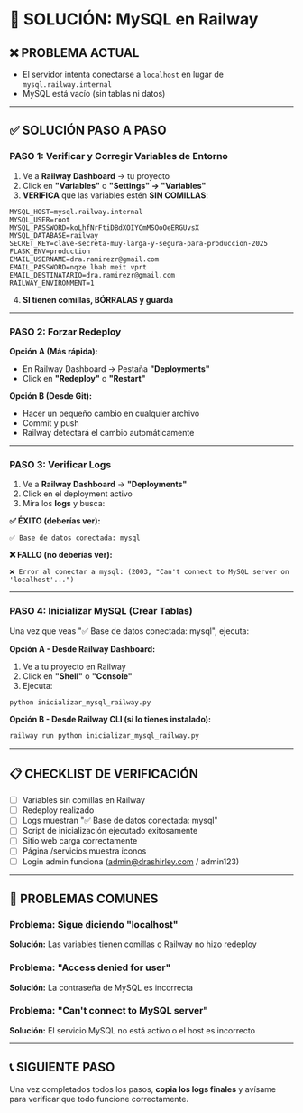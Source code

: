 # 🔧 SOLUCIÓN: MySQL en Railway

## ❌ PROBLEMA ACTUAL
- El servidor intenta conectarse a `localhost` en lugar de `mysql.railway.internal`
- MySQL está vacío (sin tablas ni datos)

---

## ✅ SOLUCIÓN PASO A PASO

### **PASO 1: Verificar y Corregir Variables de Entorno**

1. Ve a **Railway Dashboard** → tu proyecto
2. Click en **"Variables"** o **"Settings" → "Variables"**
3. **VERIFICA** que las variables estén **SIN COMILLAS**:

```
MYSQL_HOST=mysql.railway.internal
MYSQL_USER=root
MYSQL_PASSWORD=koLhfNrFtiDBdXOIYCmMSOoOeERGUvsX
MYSQL_DATABASE=railway
SECRET_KEY=clave-secreta-muy-larga-y-segura-para-produccion-2025
FLASK_ENV=production
EMAIL_USERNAME=dra.ramirezr@gmail.com
EMAIL_PASSWORD=nqze lbab meit vprt
EMAIL_DESTINATARIO=dra.ramirezr@gmail.com
RAILWAY_ENVIRONMENT=1
```

4. **SI tienen comillas, BÓRRALAS y guarda**

---

### **PASO 2: Forzar Redeploy**

**Opción A (Más rápida):**
- En Railway Dashboard → Pestaña **"Deployments"**
- Click en **"Redeploy"** o **"Restart"**

**Opción B (Desde Git):**
- Hacer un pequeño cambio en cualquier archivo
- Commit y push
- Railway detectará el cambio automáticamente

---

### **PASO 3: Verificar Logs**

1. Ve a **Railway Dashboard** → **"Deployments"**
2. Click en el deployment activo
3. Mira los **logs** y busca:

**✅ ÉXITO (deberías ver):**
```
✅ Base de datos conectada: mysql
```

**❌ FALLO (no deberías ver):**
```
❌ Error al conectar a mysql: (2003, "Can't connect to MySQL server on 'localhost'...")
```

---

### **PASO 4: Inicializar MySQL (Crear Tablas)**

Una vez que veas "✅ Base de datos conectada: mysql", ejecuta:

**Opción A - Desde Railway Dashboard:**
1. Ve a tu proyecto en Railway
2. Click en **"Shell"** o **"Console"**
3. Ejecuta:
```bash
python inicializar_mysql_railway.py
```

**Opción B - Desde Railway CLI (si lo tienes instalado):**
```bash
railway run python inicializar_mysql_railway.py
```

---

## 📋 CHECKLIST DE VERIFICACIÓN

- [ ] Variables sin comillas en Railway
- [ ] Redeploy realizado
- [ ] Logs muestran "✅ Base de datos conectada: mysql"
- [ ] Script de inicialización ejecutado exitosamente
- [ ] Sitio web carga correctamente
- [ ] Página /servicios muestra iconos
- [ ] Login admin funciona (admin@drashirley.com / admin123)

---

## 🚨 PROBLEMAS COMUNES

### Problema: Sigue diciendo "localhost"
**Solución:** Las variables tienen comillas o Railway no hizo redeploy

### Problema: "Access denied for user"
**Solución:** La contraseña de MySQL es incorrecta

### Problema: "Can't connect to MySQL server"
**Solución:** El servicio MySQL no está activo o el host es incorrecto

---

## 📞 SIGUIENTE PASO

Una vez completados todos los pasos, **copia los logs finales** y avísame para verificar que todo funcione correctamente.







